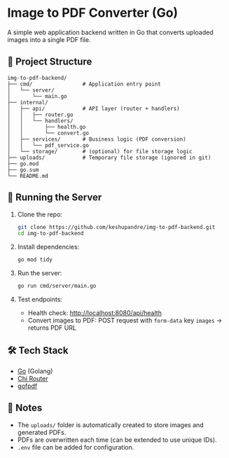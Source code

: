 # Image to PDF Converter (Go)

A simple web application backend written in Go that converts uploaded images into a single PDF file.

## 📂 Project Structure
```
img-to-pdf-backend/
├── cmd/                # Application entry point
│   └── server/
│       └── main.go
├── internal/
│   ├── api/            # API layer (router + handlers)
│   │   ├── router.go
│   │   └── handlers/
│   │       ├── health.go
│   │       └── convert.go
│   ├── services/       # Business logic (PDF conversion)
│   │   └── pdf_service.go
│   └── storage/        # (optional) for file storage logic
├── uploads/            # Temporary file storage (ignored in git)
├── go.mod
├── go.sum
└── README.md
```

## 🚀 Running the Server

1. Clone the repo:
   ```bash
   git clone https://github.com/keshupandre/img-to-pdf-backend.git
   cd img-to-pdf-backend
   ```

2. Install dependencies:
   ```bash
   go mod tidy
   ```

3. Run the server:
   ```bash
   go run cmd/server/main.go
   ```

4. Test endpoints:
   - Health check: [http://localhost:8080/api/health](http://localhost:8080/api/health)
   - Convert images to PDF: POST request with `form-data` key `images` → returns PDF URL

## 🛠️ Tech Stack
- [Go](https://go.dev/) (Golang)
- [Chi Router](https://github.com/go-chi/chi)
- [gofpdf](https://github.com/jung-kurt/gofpdf)

## 📌 Notes
- The `uploads/` folder is automatically created to store images and generated PDFs.
- PDFs are overwritten each time (can be extended to use unique IDs).
- `.env` file can be added for configuration.

